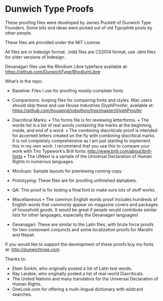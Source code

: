 # Dunwich Type Proofs

These proofing files were developed by James Puckett of Dunwich Type Founders. Some bits and ideas were picked out of old Typophile posts by other people.

These files are provided under the MIT License.

All files are in Indesign format. .indd files are CS2014 format, use .idml files for older versions of Indesign. 

Devanagari files use the Rhodium Libre typeface available at: https://github.com/DunwichType/RhodiumLibre

What’s in the repo:
* Baseline: Files I use for proofing mostly-complete fonts

* Comparisons: looping files for comparing fonts and styles. Mac users should skip these and use House Industries GlyphProofer, available at: https://github.com/houseind/robothon/tree/master/GlyphProofer

* Diacritical Marks: 
• The forms file is for reviewing letterforms. 
• The words list is a list of real words containing the marks at the beginning, inside, and end of a word. 
• The combining diacriticals proof is intended for accented letters created on the fly with combining diacritical marks. It is not completely comprehensive as I am just starting to implement this in my own work. I recommend that you use this to compare your work with Tiro Typework’s Brill fonts: http://www.brill.com/about/brill-fonts
• The UNtext is a sample of the Universal Declaration of Human Rights in numerous languages.

* Mockups: Sample layouts for previewing running copy.

* Prototyping: These files are for proofing unfinished alphabets.

* QA: This proof is for testing a final font to make sure lots of stuff works.

* Miscellaneous
• The common English words proof includes hundreds of English words that commonly appear on magazine covers and packages of household goods. It would be great if people would contribute similar lists for other languages, especially the Devanagari languages!

* Devanagari: These are similar to the Latin files, with brute force proofs for two-consonant conjuncts and some localization proofs for Marathi and Nepali.

If you would like to support the development of these proofs buy my fonts at: http://dunwichtype.com

Thanks to:

* Eben Sorkin, who originally posted a list of Latin test words.
* Ray Larabie, who originally posted a list of real-world Diacriticals.
* The United Nations and many translators for the Universal Declaration of Human Rights.
* OneLook.com for offering a multi-lingual dictionary with wildcard searches.